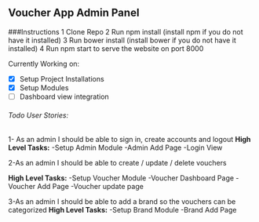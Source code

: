 ## Voucher App Admin Panel

###Instructions
1 Clone Repo
2 Run npm install (install npm if you do not have it installed)
3 Run bower install (install bower if you do not have it installed)
4 Run npm start to serve the website on port 8000

Currently Working on:
- [x] Setup Project Installations
- [x] Setup Modules
- [ ] Dashboard view integration

###### Todo User Stories:
1- As an admin I should be able to sign in, create accounts and logout
**High Level Tasks:** 
-Setup Admin Module
-Admin Add Page 
-Login View


2-As an admin I should be able to create / update / delete vouchers 

**High Level Tasks:** 
-Setup Voucher Module
-Voucher Dashboard Page
-Voucher Add Page
-Voucher update page

3-As an admin I should be able to add a brand so the vouchers can be categorized
**High Level Tasks:** 
-Setup Brand Module
-Brand Add Page 
